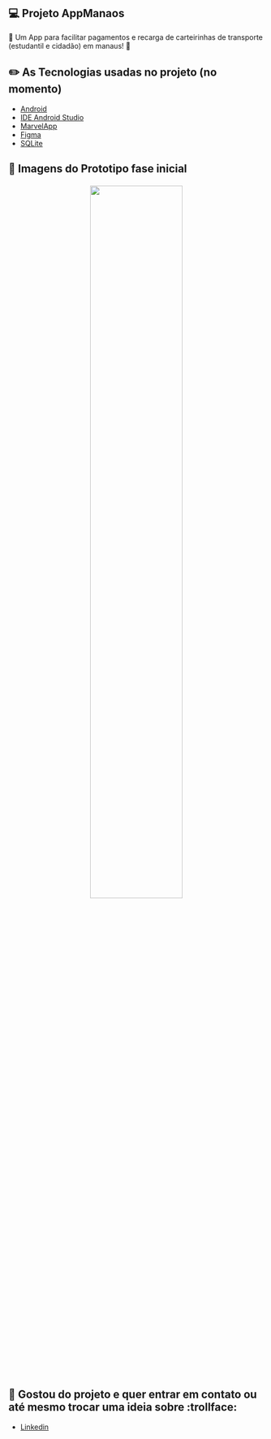 ## 💻 Projeto AppManaos
 :rocket: Um App para facilitar pagamentos e recarga de carteirinhas de transporte (estudantil e cidadão) em manaus! :rocket:
 
 ## :pencil2: As Tecnologias usadas no projeto (no momento)
 - [Android](https://developer.android.com)
 - [IDE Android Studio](https://developer.android.com/studio)
 - [MarvelApp](https://marvelapp.com)
 - [Figma](https://www.figma.com)
- [SQLite](https://www.sqlite.org)

<h2> 📱 Imagens do Prototipo fase inicial 
<p  align="center">
 <img src="https://github.com/cabral33/AppManaos/blob/master/Prototipos/PrototipoManaos.png?raw=true" width=60% />
 </p>
 </h2>
 <p>
 </p>
 
 ## :calling: Gostou do projeto e quer entrar em contato ou até mesmo trocar uma ideia sobre :trollface:
  - [Linkedin](https://www.linkedin.com/in/lucas-cabral-452521150/)
 


